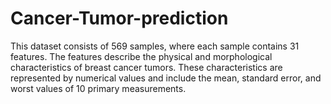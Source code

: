 # Cancer-Tumor-prediction
This dataset consists of 569 samples, where each sample contains 31 features. The features describe the physical and morphological characteristics of breast cancer tumors. These characteristics are represented by numerical values and include the mean, standard error, and worst values of 10 primary measurements.
